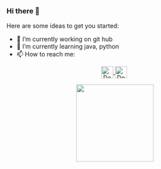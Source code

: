 ### Hi there 👋




Here are some ideas to get you started:

- 🔭 I’m currently working on git hub
- 🌱 I’m currently learning java, python
- 📫 How to reach me: 
<p align="center">
  <a href="https://www.linkedin.com/in/danilo-cerna-verardo-2b548122b/" target="blank">
    <img align="center" src="https://user-images.githubusercontent.com/65192923/161412096-c041ebcb-5bc1-4777-9cbd-4160f8e2f309.png" alt="Douglas_in" height="28px" width="28px" />
  </a>
  <a href="https://steamcommunity.com/profiles/" target="blank" style='margin-right:4px'>
    <img align="center" src="https://user-images.githubusercontent.com/65192923/161411316-7cfe5597-1c0b-46ba-93dc-308036c19b63.png" alt="Douglas_steam" height="28px" width="28px" />
  </a>
</p>
<p align="center">
  <img height="180em" src="https://github-readme-stats.vercel.app/api/top-langs/?username=Danilo142&layout=compact&langs_count=7&theme=chartreuse-light"/>
</p>



